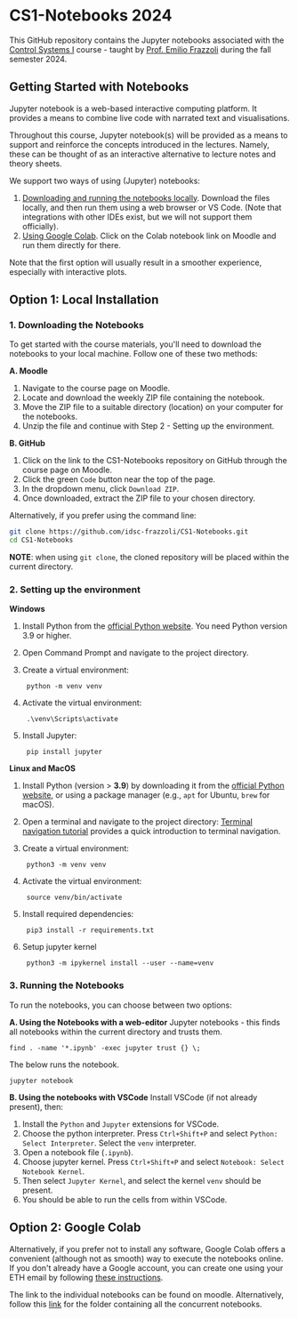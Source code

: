 # CS1-Notebooks 2024

This GitHub repository contains the Jupyter notebooks associated with the [Control Systems I](https://idsc.ethz.ch/education/lectures/control-systems-i.html) course - taught by [Prof. Emilio Frazzoli](https://idsc.ethz.ch/research-frazzoli/people/person-detail.MjI0MDM0.TGlzdC8yNjg5LDQ4ODg4MTE2Mw==.html) during the fall semester 2024.


## Getting Started with Notebooks

Jupyter notebook is a web-based interactive computing platform. It provides a means to combine live code with narrated text and visualisations. 

Throughout this course, Jupyter notebook(s) will be provided as a means to support and reinforce the concepts introduced in the lectures. Namely, these can be thought of as an interactive alternative to lecture notes and theory sheets. 

We support two ways of using (Jupyter) notebooks:

1. <u>Downloading and running the notebooks locally</u>. Download the files locally, and then run them using a web browser or VS Code. (Note that integrations with other IDEs exist, but we will not support them officially).
2. <u>Using Google Colab</u>. Click on the Colab notebook link on Moodle and run them directly for there.

Note that the first option will usually result in a smoother experience, especially with interactive plots.

## Option 1: Local Installation

### 1. Downloading the Notebooks

To get started with the course materials, you'll need to download the notebooks to your local machine. Follow one of these two methods:

**A. Moodle**

1. Navigate to the course page on Moodle.
2. Locate and download the weekly ZIP file containing the notebook.
3. Move the ZIP file to a suitable directory (location) on your computer for the notebooks.
4. Unzip the file and continue with Step 2 - Setting up the environment. 

**B. GitHub**

1. Click on the link to the CS1-Notebooks repository on GitHub through the course page on Moodle.
2. Click the green `Code` button near the top of the page.
3. In the dropdown menu, click `Download ZIP`.
4. Once downloaded, extract the ZIP file to your chosen directory.

Alternatively, if you prefer using the command line:

```bash
git clone https://github.com/idsc-frazzoli/CS1-Notebooks.git
cd CS1-Notebooks
```

**NOTE**: when using ``git clone``, the cloned repository will be placed within the current directory. 

### 2. Setting up the environment

**Windows**

1. Install Python from the [official Python website](https://www.python.org/downloads/). You need Python version 3.9 or higher.
2. Open Command Prompt and navigate to the project directory.
3. Create a virtual environment:

        python -m venv venv

4. Activate the virtual environment:

        .\venv\Scripts\activate

5. Install Jupyter:

        pip install jupyter

**Linux and MacOS**

1. Install Python (version > **3.9**) by downloading it from the [official Python website](https://www.python.org/downloads/), or using a package manager (e.g., `apt` for Ubuntu, `brew` for macOS).
2. Open a terminal and navigate to the project directory:
   [Terminal navigation tutorial](https://frontend.turing.edu/lessons/module-1/getting-around-in-the-terminal.html) provides a quick introduction to terminal navigation. 
3. Create a virtual environment:

        python3 -m venv venv

4. Activate the virtual environment:

        source venv/bin/activate

5. Install required dependencies:

        pip3 install -r requirements.txt

6. Setup jupyter kernel

        python3 -m ipykernel install --user --name=venv

### 3. Running the Notebooks

To run the notebooks, you can choose between two options:

**A. Using the Notebooks with a web-editor**
Jupyter notebooks - this finds all notebooks within the current directory and trusts them. 

    find . -name '*.ipynb' -exec jupyter trust {} \;

The below runs the notebook. 

    jupyter notebook

**B. Using the notebooks with VSCode**
Install VSCode (if not already present), then:
1. Install the `Python` and `Jupyter` extensions for VSCode. 
2. Choose the python interpreter. Press `Ctrl+Shift+P` and select `Python: Select Interpreter`. Select the `venv` interpreter.
3. Open a notebook file (`.ipynb`). 
4. Choose jupyter kernel. Press `Ctrl+Shift+P` and select `Notebook: Select Notebook Kernel`.
5. Then select `Jupyter Kernel`, and select the kernel `venv` should be present. 
6. You should be able to run the cells from within VSCode. 

## Option 2: Google Colab

Alternatively, if you prefer not to install any software, Google Colab offers a convenient (although not as smooth) way to execute the notebooks online. If you don't already have a Google account, you can create one using your ETH email by following [these instructions](https://unlimited.ethz.ch/display/itkb/Google+Workspace).

The link to the individual notebooks can be found on moodle. Alternatively, follow this [link](https://drive.google.com/drive/folders/1mIAsynSwc7Qmkop7qdXTTwAHDFJzpqs2?usp=sharing) for the folder containing all the concurrent notebooks. 
